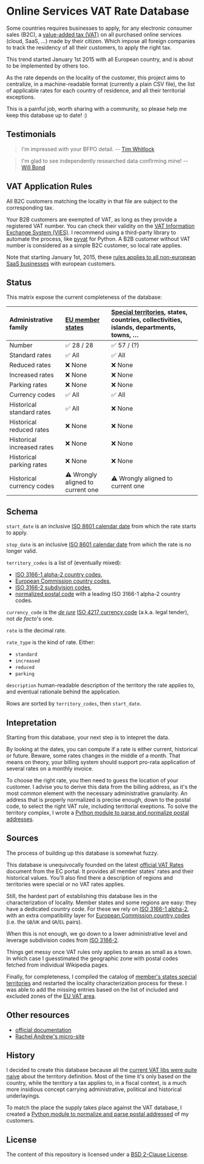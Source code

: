 Online Services VAT Rate Database
=================================

Some countries requires businesses to apply, for any electronic
consumer sales (B2C), a [value-added tax 
(VAT)](https://en.wikipedia.org/wiki/Value-added_tax) on all purchased online services
(cloud, SaaS, ...) made by their citizen. Which impose all foreign companies to track the
residency of all their customers, to apply the right tax.

This trend started January 1st 2015 with all European country, and is about to be
implemented by others too.

As the rate depends on the locality of the customer, this project aims to centralize,
in a machine-readable format (currently a
plain CSV file), the list of applicable rates for each country of
residence, and all their territorial exceptions.

This is a painful job, worth sharing with a community, so please help me keep this database up to date! :)


Testimonials
------------

> I'm impressed with your BFPO detail.
-- [Tim Whitlock](https://twitter.com/timwhitlock/status/652464484578144256)

> I'm glad to see independently researched data confirming mine!
-- [Will Bond](https://twitter.com/wbond/status/560532109304291331)


VAT Application Rules
---------------------

All B2C customers matching the locality in that file are subject to the corresponding tax.

Your B2B customers are exempted of VAT, as long as they provide a
registered VAT number. You can check their validity on the [VAT Information
Exchange System (VIES)](https://ec.europa.eu/taxation_customs/vies/). I
recommend using a third-party library to automate the process, like 
[pyvat](https://github.com/iconfinder/pyvat) for Python. A B2B customer without VAT
number is considered as a simple B2C customer, so local rate applies.

Note that starting January 1st, 2015, these [rules applies to all non-european SaaS
businesses](https://ec.europa.eu/taxation_customs/taxation/vat/how_vat_works/telecom/index_en.htm#new_rules)
with european customers.


Status
------

This matrix expose the current completeness of the database:

Administrative family | [EU member states](https://en.wikipedia.org/wiki/Member_state_of_the_European_Union) | [Special territories](https://en.wikipedia.org/wiki/Special_member_state_territories_and_the_European_Union), states, countries, collectivities, islands, departments, towns, …
:--- |:--- |:---
Number | :white_check_mark: 28 / 28 | :white_check_mark: 57 / (?)
Standard rates | :white_check_mark: All | :white_check_mark: All
Reduced rates | :x: None | :x: None
Increased rates | :x: None | :x: None
Parking rates | :x: None | :x: None
Currency codes | :white_check_mark: All | :white_check_mark: All
Historical standard rates | :white_check_mark: All | :x: None
Historical reduced rates | :x: None | :x: None
Historical increased rates | :x: None | :x: None
Historical parking rates | :x: None | :x: None
Historical currency codes | :warning: Wrongly aligned to current one | :warning: Wrongly aligned to current one


Schema
------

`start_date` is an inclusive [ISO 8601 calendar 
date](https://en.wikipedia.org/wiki/ISO_8601#Calendar_dates) from which the rate
starts to apply.

`stop_date` is an inclusive [ISO 8601 calendar 
date](https://en.wikipedia.org/wiki/ISO_8601#Calendar_dates) from which the rate is
no longer valid.

`territory_codes` is a list of (eventually mixed):
  * [ISO 3166-1 alpha-2 country 
  codes](https://en.wikipedia.org/wiki/ISO_3166-1_alpha-2),
  * [European Commission country 
  codes](http://publications.europa.eu/code/pdf/370000en.htm#pays),
  * [ISO 3166-2 subdivision codes](https://en.wikipedia.org/wiki/ISO_3166-2),
  * [normalized postal 
  code](https://en.wikipedia.org/wiki/Postal_code#Country_code_prefixes) with a
  leading ISO 3166-1 alpha-2 country codes.

`currency_code` is the [*de jure*](https://en.wikipedia.org/wiki/De_jure)
[ISO 4217 currency code](https://en.wikipedia.org/wiki/ISO_4217) (a.k.a.
legal tender), not *de facto*'s one.

`rate` is the decimal rate.

`rate_type` is the kind of rate. Either:
  * `standard`
  * `increased`
  * `reduced`
  * `parking`

`description` human-readable description of the territory the rate applies to,
and eventual rationale behind the application.

Rows are sorted by `territory_codes`, then `start_date`.


Intepretation
-------------

Starting from this database, your next step is to intepret the data.

By looking at the dates, you can compute if a rate is either current,
historical or future. Beware, some rates changes in the middle of a month.
That means on theory, your billing system should support pro-rata application
of several rates on a monthly invoice.

To choose the right rate, you then need to guess the location of your customer.
I advise you to derive this data from the billing address, as it's the most
common element with the necessary administrative granularity. An address that
is properly normalized is precise enough, down to the postal code, to select
the right VAT rule, including territorial exeptions. To solve the territory
complex, I wrote a [Python module to parse and normalize postal 
addresses](https://github.com/online-labs/postal-address).


Sources
-------

The process of building up this database is somewhat fuzzy.

This database is unequivocally founded on the latest [official VAT 
Rates](https://ec.europa.eu/taxation_customs/resources/documents/taxation/vat/how_vat_works/rates/vat_rates_en.pdf)
document from the EC portal. It provides all member states' rates and their
historical values. You'll also find there a description of regions and
territories were special or no VAT rates applies.

Still, the hardest part of establishing this database lies in the
characterization of locality. Member states and some regions are easy: they
have a dedicated country code. For these we rely on [ISO 3166-1 
alpha-2](https://en.wikipedia.org/wiki/ISO_3166-1_alpha-2), with an extra compatibility
layer for [European Commission country 
codes](http://publications.europa.eu/code/pdf/370000en.htm#pays) (i.e. the `GB`/`UK`
and `GR`/`EL` pairs).

When this is not enough, we go down to a lower administrative level and
leverage subdivision codes from [ISO 
3166-2](https://en.wikipedia.org/wiki/ISO_3166-2).

Things get messy once VAT rules only applies to areas as small as a town. In
which case I guesstimated the geographic zone with postal codes fetched from
individual Wikipedia pages.

Finally, for completeness, I compiled the catalog of [member's states special
territories](https://en.wikipedia.org/wiki/Special_member_state_territories_and_the_European_Union#Summary)
and restarted the locality characterization process for these. I was able to
add the missing entries based on the list of included and excluded zones of the
[EU VAT area](https://en.wikipedia.org/wiki/European_Union_Value_Added_Tax_Area#EU_VAT_area).


Other resources
---------------

* [official 
documentation](https://ec.europa.eu/taxation_customs/taxation/vat/how_vat_works/index_en.htm)
* [Rachel Andrew's micro-site](https://rachelandrew.github.io/eu-vat/)


History
-------

I decided to create this database because all the [current VAT libs were quite
naive](https://github.com/kdeldycke/vat-rates/issues/2#issuecomment-67084124)
about the territory definition. Most of the time it's only based on the
country, while the territory a tax applies to, in a fiscal context, is a much
more insidious concept carrying administrative, political and historical
underlayings.

To match the place the supply takes place against the VAT database, I created a
[Python module to normalize and parse postal 
addressed](https://github.com/online-labs/postal-address) of my customers.


License
-------

The content of this repository is licensed under a [BSD 2-Clause 
License](./LICENSE.md).
